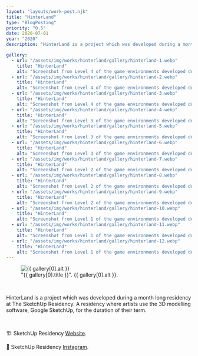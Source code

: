 ```yaml
---
layout: "layouts/work-post.njk"
title: "HinterLand"
type: "BlogPosting"
priority: "0.5"
date: 2020-07-01
year: "2020"
description: "HinterLand is a project which was developed during a month long residency at The SketchUp Residency. A residency where artists use the 3D modelling software, Google SketchUp, for the duration of their term."

gallery:
  - url: "/assets/img/works/hinterland/gallery/hinterland-1.webp"
    title: "HinterLand"
    alt: "Screenshot from Level 4 of the game environments developed during this residency"
  - url: "/assets/img/works/hinterland/gallery/hinterland-2.webp"
    title: "HinterLand"
    alt: "Screenshot from Level 4 of the game environments developed during this residency"
  - url: "/assets/img/works/hinterland/gallery/hinterland-3.webp"
    title: "HinterLand"
    alt: "Screenshot from Level 4 of the game environments developed during this residency"
  - url: "/assets/img/works/hinterland/gallery/hinterland-4.webp"
    title: "HinterLand"
    alt: "Screenshot from Level 3 of the game environments developed during this residency"
  - url: "/assets/img/works/hinterland/gallery/hinterland-5.webp"
    title: "HinterLand"
    alt: "Screenshot from Level 3 of the game environments developed during this residency"
  - url: "/assets/img/works/hinterland/gallery/hinterland-6.webp"
    title: "HinterLand"
    alt: "Screenshot from Level 3 of the game environments developed during this residency"
  - url: "/assets/img/works/hinterland/gallery/hinterland-7.webp"
    title: "HinterLand"
    alt: "Screenshot from Level 2 of the game environments developed during this residency"
  - url: "/assets/img/works/hinterland/gallery/hinterland-8.webp"
    title: "HinterLand"
    alt: "Screenshot from Level 2 of the game environments developed during this residency"
  - url: "/assets/img/works/hinterland/gallery/hinterland-9.webp"
    title: "HinterLand"
    alt: "Screenshot from Level 2 of the game environments developed during this residency"
  - url: "/assets/img/works/hinterland/gallery/hinterland-10.webp"
    title: "HinterLand"
    alt: "Screenshot from Level 1 of the game environments developed during this residency"
  - url: "/assets/img/works/hinterland/gallery/hinterland-11.webp"
    title: "HinterLand"
    alt: "Screenshot from Level 1 of the game environments developed during this residency"
  - url: "/assets/img/works/hinterland/gallery/hinterland-12.webp"
    title: "HinterLand"
    alt: "Screenshot from Level 1 of the game environments developed during this residency"
---
```


<figure class="main-article__figure">
    <img src="{{ gallery[0].url  }}" alt="{{ gallery[0].alt }}" title="{{ gallery[0].title }}">
        <figcaption>
            "{{ gallery[0].title }}". {{ gallery[0].alt }}.
        </figcaption>
</figure>

<br>

<p class="indent">HinterLand is a project which was developed during a month long residency at The SketchUp Residency. A residency where artists use the 3D modelling software, Google SketchUp, for the duration of their term.</p>

<br>

<p>🏗️ SketchUp Residency <a href="https://www.sidandjim.com/the-sketchup-residency" target="_blank" rel="noopener">Website</a>.</p>
<p>🔗 SketchUp Residency <a href="https://www.instagram.com/sketchupresidency/" target="_blank" rel="noopener">Instagram</a>.</p>

<br>
<br>